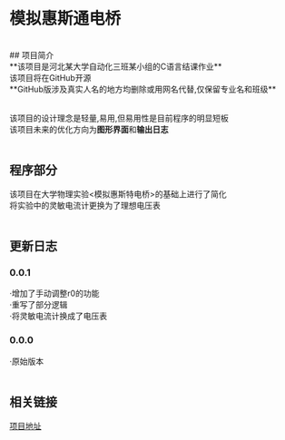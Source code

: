 # 模拟惠斯通电桥<br>

<br>
## 项目简介<br>
**该项目是河北某大学自动化三班某小组的C语言结课作业**<br>
该项目将在GitHub开源<br>
**GitHub版涉及真实人名的地方均删除或用网名代替,仅保留专业名和班级**<br><br>

该项目的设计理念是轻量,易用,但易用性是目前程序的明显短板<br>
该项目未来的优化方向为**图形界面**和**输出日志**<br>
<br>
## 程序部分<br>
该项目在大学物理实验<模拟惠斯特电桥>的基础上进行了简化<br>
将实验中的灵敏电流计更换为了理想电压表<br><br>
## 更新日志<br>
### 0.0.1<br>
·增加了手动调整r0的功能<br>
·重写了部分逻辑<br>
·将灵敏电流计换成了电压表<br>
### 0.0.0<br>
·原始版本<br>
<br>
## 相关链接<br>
[项目地址](https://github.com/ajian000/junkyard/tree/main/%E5%A4%A7%E4%BD%9C%E4%B8%9A)<br>
